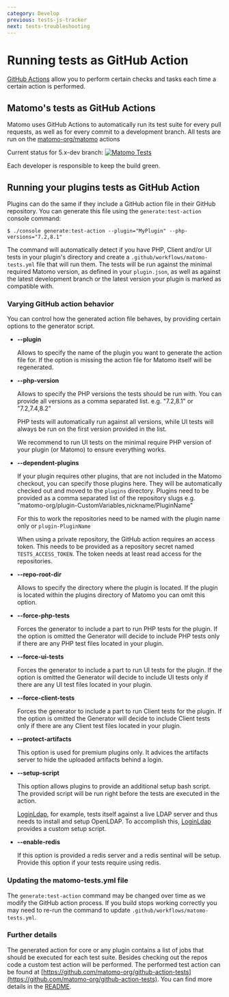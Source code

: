 ```yaml
---
category: Develop
previous: tests-js-tracker
next: tests-troubleshooting
---
```

# Running tests as GitHub Action

[GitHub Actions](https://github.com/features/actions) allow you to perform certain checks and tasks each time a certain action is performed. 

## Matomo's tests as GitHub Actions

Matomo uses GitHub Actions to automatically run its test suite for every pull requests, as well as for every commit to a development branch. All tests are run on the [matomo-org/matomo](https://github.com/matomo-org/matomo/actions/workflows/matomo-tests.yml) actions

Current status for 5.x-dev branch: [![Matomo Tests](https://github.com/matomo-org/matomo/actions/workflows/matomo-tests.yml/badge.svg?branch=5.x-dev)](https://github.com/matomo-org/matomo/actions/workflows/matomo-tests.yml)

Each developer is responsible to keep the build green.

## Running your plugins tests as GitHub Action

Plugins can do the same if they include a GitHub action file in their GitHub repository. You can generate this file using the `generate:test-action` console command:

```
$ ./console generate:test-action --plugin="MyPlugin" --php-versions="7.2,8.1"
```

The command will automatically detect if you have PHP, Client and/or UI tests in your plugin's directory and create a `.github/workflows/matomo-tests.yml` file that will run them. The tests will be run against the minimal required Matomo version, as defined in your `plugin.json`, as well as against the latest development branch or the latest version your plugin is marked as compatible with.

### Varying GitHub action behavior

You can control how the generated action file behaves, by providing certain options to the generator script.

  * **--plugin**

    Allows to specify the name of the plugin you want to generate the action file for. If the option is missing the action file for Matomo itself will be regenerated.


  * **--php-version**

    Allows to specify the PHP versions the tests should be run with. You can provide all versions as a comma separated list. e.g. "7.2,8.1" or "7.2,7.4,8.2"
    
    PHP tests will automatically run against all versions, while UI tests will always be run on the first version provided in the list. 

    We recommend to run UI tests on the minimal require PHP version of your plugin (or Matomo) to ensure everything works.


  * **--dependent-plugins**

    If your plugin requires other plugins, that are not included in the Matomo checkout, you can specify those plugins here. They will be automatically checked out and moved to the `plugins` directory. Plugins need to be provided as a comma separated list of the repository slugs e.g. "matomo-org/plugin-CustomVariables,nickname/PluginName"
   
    For this to work the repositories need to be named with the plugin name only or `plugin-PluginName`

    When using a private repository, the GitHub action requires an access token. This needs to be provided as a repository secret named `TESTS_ACCESS_TOKEN`. The token needs at least read access for the repositories.


  * **--repo-root-dir**

    Allows to specify the directory where the plugin is located. If the plugin is located within the plugins directory of Matomo you can omit this option.


  * **--force-php-tests**

    Forces the generator to include a part to run PHP tests for the plugin. If the option is omitted the Generator will decide to include PHP tests only if there are any PHP test files located in your plugin.


  * **--force-ui-tests** 

    Forces the generator to include a part to run UI tests for the plugin. If the option is omitted the Generator will decide to include UI tests only if there are any UI test files located in your plugin.


  * **--force-client-tests**

    Forces the generator to include a part to run Client tests for the plugin. If the option is omitted the Generator will decide to include Client tests only if there are any Client test files located in your plugin.


  * **--protect-artifacts**

    This option is used for premium plugins only. It advices the artifacts server to hide the uploaded artifacts behind a login.


  * **--setup-script**

    This option allows plugins to provide an additional setup bash script. The provided script will be run right before the tests are executed in the action. 

    [LoginLdap](https://github.com/matomo-org/plugin-LoginLdap), for example, tests itself against a live LDAP server and thus needs to install and setup OpenLDAP. To accomplish this, [LoginLdap](https://github.com/matomo-org/plugin-LoginLdap) provides a custom setup script.


  * **--enable-redis**

    If this option is provided a redis server and a redis sentinal will be setup. Provide this option if your tests require using redis.

### Updating the matomo-tests.yml file

The `generate:test-action` command may be changed over time as we modify the GitHub action process. If you build stops working correctly you may need to re-run the command to update `.github/workflows/matomo-tests.yml`.

### Further details

The generated action for core or any plugin contains a list of jobs that should be executed for each test suite.
Besides checking out the repos code a custom test action will be performed. The performed test action can be found at [https://github.com/matomo-org/github-action-tests](https://github.com/matomo-org/github-action-tests). You can find more details in the [README](https://github.com/matomo-org/github-action-tests#readme).
